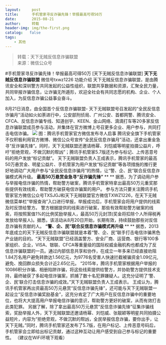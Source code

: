 ```yaml
---
layout:     post
title:      手机管家寻反诈骗先锋！举报最高可得50万
date:       2015-08-21
author:     转载
header-img: img/the-first.png
catalog:   false
tags:
    - 其他
---
```


<blockquote><p>转载：天下无贼反信息诈骗联盟<br>
来源：微信公众号</p></blockquote>

#手机管家寻反诈骗先锋！举报最高可得50万
[天下无贼反信息诈骗联盟]
**天下无贼反信息诈骗联盟**
微信号txwz1226
功能介绍
天下无贼反信息诈骗联盟，是由腾讯安全和深圳警方共同发起的公益性组织，联盟共享数据和资源，汇聚全民力量，共同举报诈骗信息，让诈骗无所遁形，欢迎全社会有共同志愿的机构、企业、个人加入，为反信息诈骗公益事业奋斗。

8月21日消息，由全国首个反信息诈骗联盟-
天下无贼联盟号召发起的“全民反信息诈骗月”活动如火如荼进行中，公安部刑侦局、广州公安、首都网警、腾讯安全、CFCA、反信息诈骗专线、知道创宇、KEEN、金山网络、滴滴打车等20多家反信息诈骗联盟成员参与活动，并集体在官方微博上号召更多企业、用户参与，共同打击电信诈骗。
![]({{site.baseurl}}/postimg/3Frx8wcpibSvo5168sRbHHEicAsEuXria5UarCMy1Htay1Jt9SulI2vPRLzhic2GvlZacg1mhmJf3XCAPXBSybIDSA.jpeg)
图：腾讯手机管家官方微信发布寻人启事
腾讯安全旗下手机管家不仅积极利用官方微博、微信公众号宣传“全民反信息诈骗月”活动，还拿出重金急寻“反诈骗先锋”。同时，天下无贼联盟还邀请杨幂、刘恺威等明星拍摄公益片，呼吁“拒绝旁观，不做沉默的帮凶”；腾讯手机管家5.7版还为参与标记、上传恶意号码的用户发放“标记贡献”。
天下无贼联盟负责人王成表示，腾讯手机管家的最高50万悬赏金、明星公益片、手机管家为用户发放“标记贡献”等各项措施的推行更好地调动广大用户参与“全民反信息诈骗月”的热情，让“警、企、民”联合反信息诈骗模式再升级。
**最高50万悬赏金急寻“反诈骗先锋”**
**
**
据悉，为了调动用户参与举报电信诈骗的热情，帮助警方破案，腾讯手机管家特拿出最高50万元重奖那些提供有效线索，帮助警方破获电信诈骗案的用户。
参与方法只要关注腾讯手机管家官方微信公众号TXSJGJ和天下无贼联盟官方微信TXWZ1226，在天下无贼微信菜单栏“举报查询”入口进行举报，举报成功后，手机管家会将用户提供的线索及时反馈给警方。
警方根据提供的线索进行破案，那些有效帮助警方破案的线索，将按照案值1%的比例奖励举报人，最高50万元封顶(奖金将扣除个人所得税再发放给举报人)。据悉，该活动从8月20日开始，长期有效，持续鼓励那些对反信息诈骗有贡献的人。
**“警、企、民”联合反信息诈骗模式再升级**
**
**
据悉，2013年底成立的天下无贼反信息诈骗联盟就是本着“警、企、民”联手打击电信诈骗黑色产业链的目的。“天下无贼联盟”已经涵盖警方、安全厂商、运营商、银行等100多家组织、企业，VISA、银联、CFCA等重量级的国际权威金融机构也都成为了反信息诈骗联盟的一员。通过内部信息共享和协作，在成立一年多来已经直接劝阻1.84万名用户避免转款达1.56亿元，为9776名受害人快速拦截被骗资金1.09亿元,避免、挽回群众损失合计近2.65亿元。
“2015年，腾讯手机管家根据用户举报的10086积分诈骗、相册陷阱诈骗，将这些线索提供给警方，并协助警方提供技术支持，最终破获了多起电信诈骗案，抓捕了数十名犯罪嫌疑人。这充分证明了‘警、企、民’联合打击信息诈骗的成效。”天下无贼联盟负责人王成表示。
王成认为，腾讯手机管家再出资最高50万元悬赏“反信息诈骗先锋”，还可能与天下无贼联盟一起设立“反信息诈骗奖励基金”，这充分肯定了广大用户在反信息诈骗中的重要地位，也将大大提高用户举报电信诈骗的意识，帮助警方更好的破案，从而有效打击此类犯罪。
另据了解，除了拿出最高50万元悬赏“反信息诈骗先锋”征集诈骗线索，奖励举报人外，天下无贼联盟还邀请杨幂、刘恺威、张靓颖等明星共同拍摄公益短片，内容为“拒绝旁观，不做沉默的帮凶，全民举报信息诈骗，要你出手，让天下无贼。”同时，腾讯手机管家还发布了5.7版，在用户标记、上传恶意号码后，手机管家会立即给出标记贡献，通过这种互动让用户感受到自己参与标记的重要性。
（建议在WiFi环境下观看）

